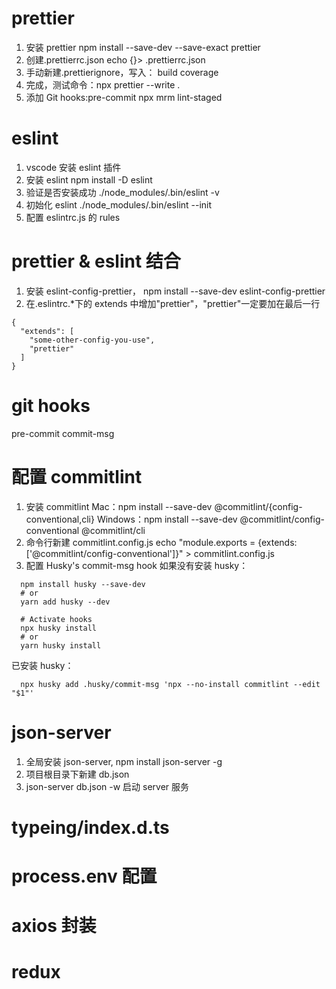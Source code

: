 # prettier

1. 安装 prettier npm install --save-dev --save-exact prettier
2. 创建.prettierrc.json echo {}> .prettierrc.json
3. 手动新建.prettierignore，写入：
   build
   coverage
4. 完成，测试命令：npx prettier --write .
5. 添加 Git hooks:pre-commit
   npx mrm lint-staged

# eslint

1. vscode 安装 eslint 插件
2. 安装 eslint npm install -D eslint
3. 验证是否安装成功 ./node_modules/.bin/eslint -v
4. 初始化 eslint ./node_modules/.bin/eslint --init
5. 配置 eslintrc.js 的 rules

# prettier & eslint 结合

1. 安装 eslint-config-prettier， npm install --save-dev eslint-config-prettier
2. 在.eslintrc.\*下的 extends 中增加"prettier"，"prettier"一定要加在最后一行

```
{
  "extends": [
    "some-other-config-you-use",
    "prettier"
  ]
}
```

# git hooks

pre-commit
commit-msg

# 配置 commitlint

1. 安装 commitlint
   Mac：npm install --save-dev @commitlint/{config-conventional,cli}
   Windows：npm install --save-dev @commitlint/config-conventional @commitlint/cli
2. 命令行新建 commitlint.config.js
   echo "module.exports = {extends: ['@commitlint/config-conventional']}" > commitlint.config.js
3. 配置 Husky's commit-msg hook
   如果没有安装 husky：

```
  npm install husky --save-dev
  # or
  yarn add husky --dev

  # Activate hooks
  npx husky install
  # or
  yarn husky install
```

已安装 husky：

```
  npx husky add .husky/commit-msg 'npx --no-install commitlint --edit "$1"'
```

# json-server

1. 全局安装 json-server, npm install json-server -g
2. 项目根目录下新建 db.json
3. json-server db.json -w 启动 server 服务

# typeing/index.d.ts

# process.env 配置

# axios 封装

# redux
